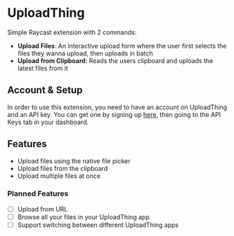 # UploadThing

Simple Raycast extension with 2 commands:

- **Upload Files**: An interactive upload form where the user first selects the files they wanna upload, then uploads in batch
- **Upload from Clipboard**: Reads the users clipboard and uploads the latest files from it

## Account & Setup

In order to use this extension, you need to have an account on UploadThing and an API key. You can get one by signing up [here](https://uploadth.ing/), then going to the API Keys tab in your dashboard.

## Features

- Upload files using the native file picker
- Upload files from the clipboard
- Upload multiple files at once

### Planned Features

- [ ] Upload from URL
- [ ] Browse all your files in your UploadThing app
- [ ] Support switching between different UploadThing apps
